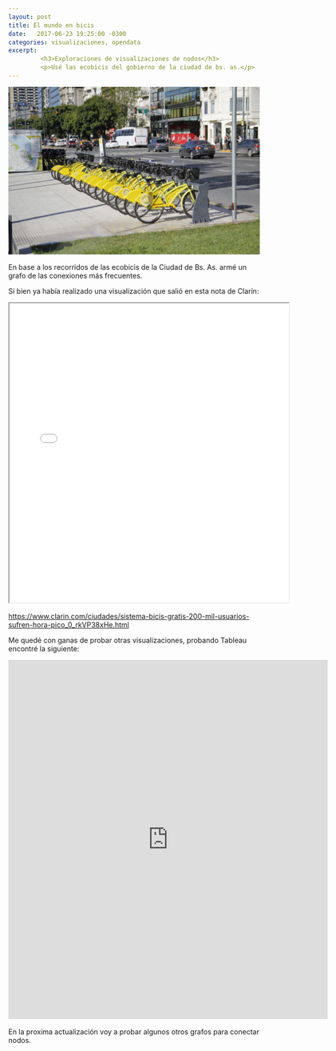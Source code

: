 ```yaml
---
layout: post
title: El mundo en bicis
date:   2017-06-23 19:25:00 -0300
categories: visualizaciones, opendata
excerpt:
         <h3>Exploraciones de visualizaciones de nodos</h3>
         <p>Usé las ecobicis del gobierno de la ciudad de bs. as.</p>
---
```


![alt text](/images/foto_estacion_automatica_2.jpg)

En base a los recorridos de las ecobicis de la Ciudad de Bs. As. armé un grafo de las conexiones más frecuentes.

Si bien ya había realizado una visualización que salió en esta nota de Clarín:

<div class="embed-responsive-c"> <iframe src="//rstudio-pubs-static.s3.amazonaws.com/237786_0a4ba2e701bc4c7b9feec013590c84d6.html?" height="600" width="560" name="Creado por: Pablo Tempone"></iframe></div>

<https://www.clarin.com/ciudades/sistema-bicis-gratis-200-mil-usuarios-sufren-hora-pico_0_rkVP38xHe.html>

Me quedé con ganas de probar otras visualizaciones, probando Tableau encontré la siguiente:


<div class="video-container">
    <iframe src="https://public.tableau.com/views/BicisBA2016/Dashboard2?:showVizHome=no&:embed=true" height="720" width="640" allowfullscreen="" frameborder="0">
    </iframe>
</div>

En la proxima actualización voy a probar algunos otros grafos para conectar nodos.